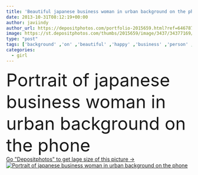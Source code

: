 ```yaml
---
title: 'Beautiful japanese business woman in urban background on the pho'
date: 2013-10-31T08:12:19+00:00
author: javiindy
author_url: https://depositphotos.com/portfolio-2015659.html?ref=64678756
image: https://st.depositphotos.com/thumbs/2015659/image/3437/34377169/api_thumb_450.jpg?forcejpeg=true
type: "post"
tags: ['background' ,'on' ,'beautiful' ,'happy' ,'business' ,'person' ,'one' ,'girl' ,'female' ,'young' ,'smiling' ,'people' ,'beauty' ,'model' ,'happiness' ,'cheerful' ,'portrait' ,'cute' ,'smile' ,'life' ,'face' ,'pretty' ,'city' ,'urban' ,'suit' ,'woman' ,'cellphone' ,'communication' ,'mobile' ,'phone' ,'smart' ,'telephone' ,'talking' ,'professional' ,'lifestyle' ,'chinese' ,'japanese' ,'asian' ,'in' ,'attractive' ,'executive' ,'businesswoman' ,'confident' ,'of' ,'the' ,'korean' ,'pho' ]
categories: 
  - girl
---
```

<div aling="center">
            <font size="60"> Portrait of japanese business woman in urban background on the phone</font>   
</div>
<div>
    <a href='https://st.depositphotos.com/thumbs/2015659/image/3437/34377169/api_thumb_450.jpg?forcejpeg=true?ref=64678756' target=_blank > Go "Depositphotos" to get lage size of this picture ->
        <img href='https://st.depositphotos.com/thumbs/2015659/image/3437/34377169/api_thumb_450.jpg?forcejpeg=true?ref=64678756' src='https://st.depositphotos.com/2015659/3437/i/950/depositphotos_34377169-stock-photo-beautiful-japanese-business-woman-in.jpg?forcejpeg=true' alt='Portrait of japanese business woman in urban background on the phone' >
    </a>
</div>
